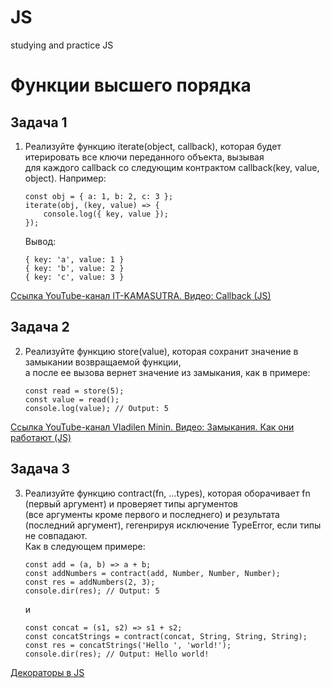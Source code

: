 # JS
studying and practice JS


# Функции высшего порядка


## Задача 1

1.	Реализуйте функцию iterate(object, callback), которая будет итерировать все ключи переданного объекта, вызывая  
для каждого callback со следующим контрактом callback(key, value, object). Например:

        const obj = { a: 1, b: 2, c: 3 };
        iterate(obj, (key, value) => {
            console.log({ key, value });
        });

    Вывод:

        { key: 'a', value: 1 }
        { key: 'b', value: 2 }
        { key: 'c', value: 3 }

[Ссылка YouTube-канал IT-KAMASUTRA. Видео: Callback (JS)](https://www.youtube.com/watch?v=sB-KTgAhZUQ "Callback(JavaScript)")


## Задача 2

2.	Реализуйте функцию store(value), которая сохранит значение в замыкании возвращаемой функции,  
а после ее вызова вернет значение из замыкания, как в примере:

        const read = store(5);
        const value = read();
        console.log(value); // Output: 5

[Ссылка YouTube-канал Vladilen Minin. Видео: Замыкания. Как они работают (JS)](https://www.youtube.com/watch?v=pahO5XjnfLA&list=PL4kgMF6USkQOra5Ulyti3y4etvJ8pinOS&index=3&t=20s "Замыкания. Как они работают(JavaScript)")


## Задача 3

3.	Реализуйте функцию contract(fn, ...types), которая оборачивает fn (первый аргумент) и проверяет типы аргументов  
(все аргументы кроме первого и последнего) и результата (последний аргумент), гегенрируя исключение TypeError, если типы не совпадают.  
 Как в следующем примере:

        const add = (a, b) => a + b;
        const addNumbers = contract(add, Number, Number, Number);
        const res = addNumbers(2, 3);
        console.dir(res); // Output: 5

    и

        const concat = (s1, s2) => s1 + s2;
        const concatStrings = contract(concat, String, String, String);
        const res = concatStrings('Hello ', 'world!');
        console.dir(res); // Output: Hello world!

[Декораторы в JS](https://webdevblog.ru/dekoratory-javascript-s-nulya/)
